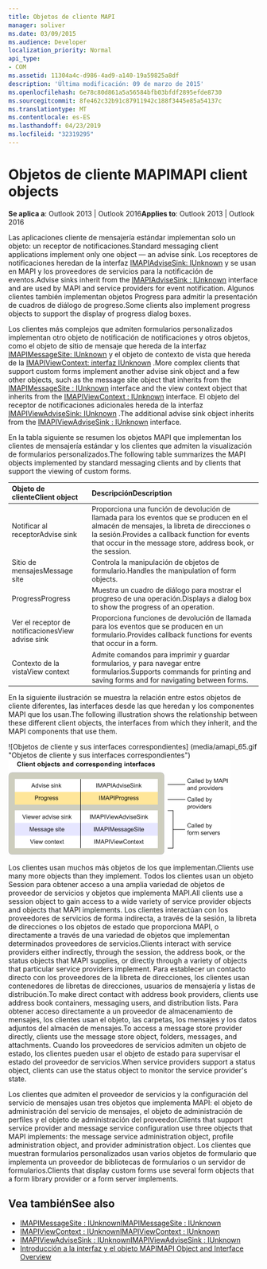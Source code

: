 ```yaml
---
title: Objetos de cliente MAPI
manager: soliver
ms.date: 03/09/2015
ms.audience: Developer
localization_priority: Normal
api_type:
- COM
ms.assetid: 11304a4c-d986-4ad9-a140-19a59825a8df
description: 'Última modificación: 09 de marzo de 2015'
ms.openlocfilehash: 6e78c80d861a5a56584bfb03bfdf2895efde8730
ms.sourcegitcommit: 8fe462c32b91c87911942c188f3445e85a54137c
ms.translationtype: MT
ms.contentlocale: es-ES
ms.lasthandoff: 04/23/2019
ms.locfileid: "32319295"
---
```

# <a name="mapi-client-objects"></a><span data-ttu-id="8c69a-103">Objetos de cliente MAPI</span><span class="sxs-lookup"><span data-stu-id="8c69a-103">MAPI client objects</span></span>
  
<span data-ttu-id="8c69a-104">**Se aplica a**: Outlook 2013 | Outlook 2016</span><span class="sxs-lookup"><span data-stu-id="8c69a-104">**Applies to**: Outlook 2013 | Outlook 2016</span></span> 
  
<span data-ttu-id="8c69a-105">Las aplicaciones cliente de mensajería estándar implementan solo un objeto: un receptor de notificaciones.</span><span class="sxs-lookup"><span data-stu-id="8c69a-105">Standard messaging client applications implement only one object — an advise sink.</span></span> <span data-ttu-id="8c69a-106">Los receptores de notificaciones heredan de la interfaz [IMAPIAdviseSink: IUnknown](imapiadvisesinkiunknown.md) y se usan en MAPI y los proveedores de servicios para la notificación de eventos.</span><span class="sxs-lookup"><span data-stu-id="8c69a-106">Advise sinks inherit from the [IMAPIAdviseSink : IUnknown](imapiadvisesinkiunknown.md) interface and are used by MAPI and service providers for event notification.</span></span> <span data-ttu-id="8c69a-107">Algunos clientes también implementan objetos Progress para admitir la presentación de cuadros de diálogo de progreso.</span><span class="sxs-lookup"><span data-stu-id="8c69a-107">Some clients also implement progress objects to support the display of progress dialog boxes.</span></span> 
  
<span data-ttu-id="8c69a-108">Los clientes más complejos que admiten formularios personalizados implementan otro objeto de notificación de notificaciones y otros objetos, como el objeto de sitio de mensaje que hereda de la interfaz [IMAPIMessageSite: IUnknown](imapimessagesiteiunknown.md) y el objeto de contexto de vista que hereda de la [IMAPIViewContext: interfaz IUnknown](imapiviewcontextiunknown.md) .</span><span class="sxs-lookup"><span data-stu-id="8c69a-108">More complex clients that support custom forms implement another advise sink object and a few other objects, such as the message site object that inherits from the [IMAPIMessageSite : IUnknown](imapimessagesiteiunknown.md) interface and the view context object that inherits from the [IMAPIViewContext : IUnknown](imapiviewcontextiunknown.md) interface.</span></span> <span data-ttu-id="8c69a-109">El objeto del receptor de notificaciones adicionales hereda de la interfaz [IMAPIViewAdviseSink: IUnknown](imapiviewadvisesinkiunknown.md) .</span><span class="sxs-lookup"><span data-stu-id="8c69a-109">The additional advise sink object inherits from the [IMAPIViewAdviseSink : IUnknown](imapiviewadvisesinkiunknown.md) interface.</span></span> 
  
<span data-ttu-id="8c69a-110">En la tabla siguiente se resumen los objetos MAPI que implementan los clientes de mensajería estándar y los clientes que admiten la visualización de formularios personalizados.</span><span class="sxs-lookup"><span data-stu-id="8c69a-110">The following table summarizes the MAPI objects implemented by standard messaging clients and by clients that support the viewing of custom forms.</span></span>
  
|<span data-ttu-id="8c69a-111">**Objeto de cliente**</span><span class="sxs-lookup"><span data-stu-id="8c69a-111">**Client object**</span></span>|<span data-ttu-id="8c69a-112">**Descripción**</span><span class="sxs-lookup"><span data-stu-id="8c69a-112">**Description**</span></span>|
|:-----|:-----|
|<span data-ttu-id="8c69a-113">Notificar al receptor</span><span class="sxs-lookup"><span data-stu-id="8c69a-113">Advise sink</span></span>  <br/> |<span data-ttu-id="8c69a-114">Proporciona una función de devolución de llamada para los eventos que se producen en el almacén de mensajes, la libreta de direcciones o la sesión.</span><span class="sxs-lookup"><span data-stu-id="8c69a-114">Provides a callback function for events that occur in the message store, address book, or the session.</span></span>  <br/> |
|<span data-ttu-id="8c69a-115">Sitio de mensajes</span><span class="sxs-lookup"><span data-stu-id="8c69a-115">Message site</span></span>  <br/> |<span data-ttu-id="8c69a-116">Controla la manipulación de objetos de formulario.</span><span class="sxs-lookup"><span data-stu-id="8c69a-116">Handles the manipulation of form objects.</span></span>  <br/> |
|<span data-ttu-id="8c69a-117">Progress</span><span class="sxs-lookup"><span data-stu-id="8c69a-117">Progress</span></span>  <br/> |<span data-ttu-id="8c69a-118">Muestra un cuadro de diálogo para mostrar el progreso de una operación.</span><span class="sxs-lookup"><span data-stu-id="8c69a-118">Displays a dialog box to show the progress of an operation.</span></span>  <br/> |
|<span data-ttu-id="8c69a-119">Ver el receptor de notificaciones</span><span class="sxs-lookup"><span data-stu-id="8c69a-119">View advise sink</span></span>  <br/> |<span data-ttu-id="8c69a-120">Proporciona funciones de devolución de llamada para los eventos que se producen en un formulario.</span><span class="sxs-lookup"><span data-stu-id="8c69a-120">Provides callback functions for events that occur in a form.</span></span>  <br/> |
|<span data-ttu-id="8c69a-121">Contexto de la vista</span><span class="sxs-lookup"><span data-stu-id="8c69a-121">View context</span></span>  <br/> |<span data-ttu-id="8c69a-122">Admite comandos para imprimir y guardar formularios, y para navegar entre formularios.</span><span class="sxs-lookup"><span data-stu-id="8c69a-122">Supports commands for printing and saving forms and for navigating between forms.</span></span>  <br/> |
   
<span data-ttu-id="8c69a-123">En la siguiente ilustración se muestra la relación entre estos objetos de cliente diferentes, las interfaces desde las que heredan y los componentes MAPI que los usan.</span><span class="sxs-lookup"><span data-stu-id="8c69a-123">The following illustration shows the relationship between these different client objects, the interfaces from which they inherit, and the MAPI components that use them.</span></span> 
  
<span data-ttu-id="8c69a-124">![Objetos de cliente y sus interfaces correspondientes] (media/amapi_65.gif "Objetos de cliente y sus interfaces correspondientes")</span><span class="sxs-lookup"><span data-stu-id="8c69a-124">![Client objects and corresponding interfaces](media/amapi_65.gif "Client objects and corresponding interfaces")</span></span>
  
<span data-ttu-id="8c69a-125">Los clientes usan muchos más objetos de los que implementan.</span><span class="sxs-lookup"><span data-stu-id="8c69a-125">Clients use many more objects than they implement.</span></span> <span data-ttu-id="8c69a-126">Todos los clientes usan un objeto Session para obtener acceso a una amplia variedad de objetos de proveedor de servicios y objetos que implementa MAPI.</span><span class="sxs-lookup"><span data-stu-id="8c69a-126">All clients use a session object to gain access to a wide variety of service provider objects and objects that MAPI implements.</span></span> <span data-ttu-id="8c69a-127">Los clientes interactúan con los proveedores de servicios de forma indirecta, a través de la sesión, la libreta de direcciones o los objetos de estado que proporciona MAPI, o directamente a través de una variedad de objetos que implementan determinados proveedores de servicios.</span><span class="sxs-lookup"><span data-stu-id="8c69a-127">Clients interact with service providers either indirectly, through the session, the address book, or the status objects that MAPI supplies, or directly through a variety of objects that particular service providers implement.</span></span> <span data-ttu-id="8c69a-128">Para establecer un contacto directo con los proveedores de la libreta de direcciones, los clientes usan contenedores de libretas de direcciones, usuarios de mensajería y listas de distribución.</span><span class="sxs-lookup"><span data-stu-id="8c69a-128">To make direct contact with address book providers, clients use address book containers, messaging users, and distribution lists.</span></span> <span data-ttu-id="8c69a-129">Para obtener acceso directamente a un proveedor de almacenamiento de mensajes, los clientes usan el objeto, las carpetas, los mensajes y los datos adjuntos del almacén de mensajes.</span><span class="sxs-lookup"><span data-stu-id="8c69a-129">To access a message store provider directly, clients use the message store object, folders, messages, and attachments.</span></span> <span data-ttu-id="8c69a-130">Cuando los proveedores de servicios admiten un objeto de estado, los clientes pueden usar el objeto de estado para supervisar el estado del proveedor de servicios.</span><span class="sxs-lookup"><span data-stu-id="8c69a-130">When service providers support a status object, clients can use the status object to monitor the service provider's state.</span></span>
  
<span data-ttu-id="8c69a-131">Los clientes que admiten el proveedor de servicios y la configuración del servicio de mensajes usan tres objetos que implementa MAPI: el objeto de administración del servicio de mensajes, el objeto de administración de perfiles y el objeto de administración del proveedor.</span><span class="sxs-lookup"><span data-stu-id="8c69a-131">Clients that support service provider and message service configuration use three objects that MAPI implements: the message service administration object, profile administration object, and provider administration object.</span></span> <span data-ttu-id="8c69a-132">Los clientes que muestran formularios personalizados usan varios objetos de formulario que implementa un proveedor de bibliotecas de formularios o un servidor de formularios.</span><span class="sxs-lookup"><span data-stu-id="8c69a-132">Clients that display custom forms use several form objects that a form library provider or a form server implements.</span></span>
  
## <a name="see-also"></a><span data-ttu-id="8c69a-133">Vea también</span><span class="sxs-lookup"><span data-stu-id="8c69a-133">See also</span></span>

- [<span data-ttu-id="8c69a-134">IMAPIMessageSite : IUnknown</span><span class="sxs-lookup"><span data-stu-id="8c69a-134">IMAPIMessageSite : IUnknown</span></span>](imapimessagesiteiunknown.md) 
- [<span data-ttu-id="8c69a-135">IMAPIViewContext : IUnknown</span><span class="sxs-lookup"><span data-stu-id="8c69a-135">IMAPIViewContext : IUnknown</span></span>](imapiviewcontextiunknown.md)  
- [<span data-ttu-id="8c69a-136">IMAPIViewAdviseSink : IUnknown</span><span class="sxs-lookup"><span data-stu-id="8c69a-136">IMAPIViewAdviseSink : IUnknown</span></span>](imapiviewadvisesinkiunknown.md)
- [<span data-ttu-id="8c69a-137">Introducción a la interfaz y el objeto MAPI</span><span class="sxs-lookup"><span data-stu-id="8c69a-137">MAPI Object and Interface Overview</span></span>](mapi-object-and-interface-overview.md)

